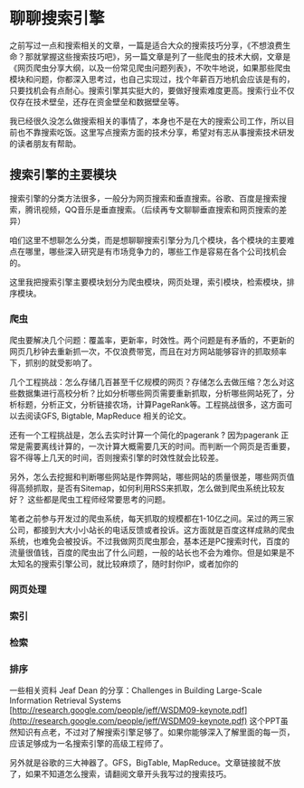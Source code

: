 # 聊聊搜索引擎

之前写过一点和搜索相关的文章，一篇是适合大众的搜索技巧分享，《不想浪费生命？那就掌握这些搜索技巧吧》，另一篇文章是列了一些爬虫的技术大纲，文章是《网页爬虫分享大纲，以及一份常见爬虫问题列表》，不吹牛地说，如果那些爬虫模块和问题，你都深入思考过，也自己实现过，找个年薪百万地机会应该是有的，只要找机会有点耐心。搜索引擎其实挺大的，要做好搜索难度更高。搜索行业不仅仅存在技术壁垒，还存在资金壁垒和数据壁垒等。

我已经很久没怎么做搜索相关的事情了，本身也不是在大的搜索公司工作，所以目前也不靠搜索吃饭。这里写点搜索方面的技术分享，希望对有志从事搜索技术研发的读者朋友有帮助。

## 搜索引擎的主要模块
搜索引擎的分类方法很多，一般分为网页搜索和垂直搜索。谷歌、百度是搜索搜索，腾讯视频，QQ音乐是垂直搜索。（后续再专文聊聊垂直搜索和网页搜索的差异）

咱们这里不想聊怎么分类，而是想聊聊搜索引擎分为几个模块，各个模块的主要难点在哪里，哪些深入研究是有市场竞争力的，哪些工作是容易在各个公司找机会的。

这里我把搜索引擎主要模块划分为爬虫模块，网页处理，索引模块，检索模块，排序模块。

### 爬虫
爬虫要解决几个问题：覆盖率，更新率，时效性。两个问题是有矛盾的，不更新的网页几秒钟去重新抓一次，不仅浪费带宽，而且在对方网站能够容许的抓取频率下，抓别的就受影响了。

几个工程挑战：怎么存储几百甚至千亿规模的网页？存储怎么去做压缩？怎么对这些数据集进行高校分析？比如分析哪些网页需要重新抓取，分析哪些网站死了，分析标题，分析正文，分析链接农场，计算PageRank等。工程挑战很多，这方面可以去阅读GFS, Bigtable, MapReduce 相关的论文。

还有一个工程挑战是，怎么去实时计算一个简化的pagerank ? 因为pagerank 正常是需要离线计算的，一次计算大概需要几天的时间。而判断一个网页是否重要，容不得等上几天的时间，否则搜索引擎的时效性就会比较差。

另外，怎么去挖掘和判断哪些网站是作弊网站，哪些网站的质量很差，哪些网页值得高频抓取，是否有Sitemap，如何利用RSS来抓取，怎么做到爬虫系统比较友好？ 这些都是爬虫工程师经常要思考的问题。

笔者之前参与开发过的爬虫系统，每天抓取的规模都在1-10亿之间。呆过的两三家公司，都接到大大小小站长的电话反馈或者投诉。这方面就是百度这样成熟的爬虫系统，也难免会被投诉。不过我做网页爬虫那会，基本还是PC搜索时代，百度的流量很值钱，百度的爬虫出了什么问题，一般的站长也不会为难你。但是如果是不太知名的搜索引擎公司，就比较麻烦了，随时封你IP，或者加你的

### 网页处理

### 索引

### 检索

### 排序

一些相关资料
Jeaf Dean 的分享：Challenges in Building Large-Scale Information Retrieval Systems
[http://research.google.com/people/jeff/WSDM09-keynote.pdf](http://research.google.com/people/jeff/WSDM09-keynote.pdf)
这个PPT虽然知识有点老，不过对了解搜索引擎足够了。如果你能够深入了解里面的每一页，应该足够成为一名搜索引擎的高级工程师了。

另外就是谷歌的三大神器了。GFS，BigTable, MapReduce。文章链接就不放了，如果不知道怎么搜索，请翻阅文章开头我写过的搜索技巧。
<!--stackedit_data:
eyJoaXN0b3J5IjpbLTE1Mjc5MDgyNF19
-->